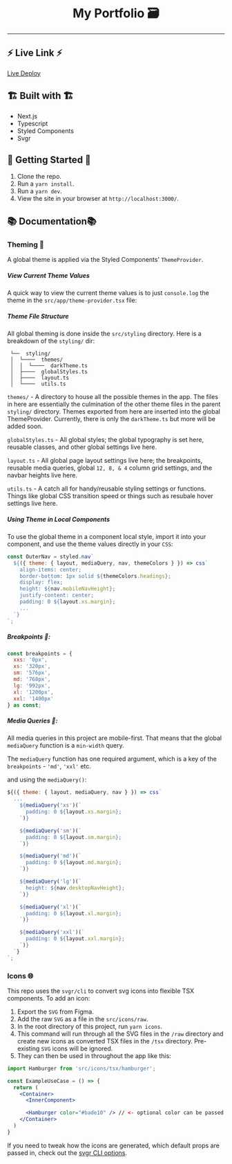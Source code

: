 <div align="center">
  <h1>My Portfolio 🗃️</h1>
</div>

---

## ⚡ Live Link ⚡

[Live Deploy](https://my-site-2-six.vercel.app/)

## 🏗️ Built with 🏗️

- Next.js
- Typescript
- Styled Components
- Svgr

## 🚦 Getting Started 🚦

1. Clone the repo.
2. Run a `yarn install`.
3. Run a `yarn dev`.
4. View the site in your browser at `http://localhost:3000/`.

## 📚 Documentation📚

### Theming 🎨

A global theme is applied via the Styled Components' `ThemeProvider`.

##### View Current Theme Values

A quick way to view the current theme values is to just `console.log` the theme in the `src/app/theme-provider.tsx` file:

##### Theme File Structure

All global theming is done inside the `src/styling` directory. Here is a breakdown of the `styling/` dir:

```
 └──  styling/
 │  └────  themes/
 │  │  └────  darkTheme.ts
 │  ├────  globalStyles.ts
 │  ├────  layout.ts
 │  └────  utils.ts
```

`themes/` - A directory to house all the possible themes in the app. The files in here are essentially the culmination of the other theme files in the parent `styling/` directory. Themes exported from here are inserted into the global ThemeProvider. Currently, there is only the `darkTheme.ts` but more will be added soon.

`globalStyles.ts` - All global styles; the global typography is set here, reusable classes, and other global settings live here.

`layout.ts` - All global page layout settings live here; the breakpoints, reusable media queries, global `12, 8, & 4` column grid settings, and the navbar heights live here.

`utils.ts` - A catch all for handy/reusable styling settings or functions. Things like global CSS transition speed or things such as resubale hover settings live here.

##### Using Theme in Local Components

To use the global theme in a component local style, import it into your component, and use the theme values directly in your `CSS`:

```jsx
const OuterNav = styled.nav`
  ${({ theme: { layout, mediaQuery, nav, themeColors } }) => css`
    align-items: center;
    border-bottom: 1px solid ${themeColors.headings};
    display: flex;
    height: ${nav.mobileNavHeight};
    justify-content: center;
    padding: 0 ${layout.xs.margin};
    ...
  `}
`;
```

##### Breakpoints 📐:

```jsx
const breakpoints = {
  xxs: '0px',
  xs: '320px',
  sm: '576px',
  md: '768px',
  lg: '992px',
  xl: '1200px',
  xxl: '1400px'
} as const;
```

##### Media Queries 🔎:

All media queries in this project are mobile-first. That means that the global `mediaQuery` function is a `min-width` query.

The `mediaQuery` function has one required argument, which is a key of the `breakpoints` - `'md'`, `'xxl'` etc.

and using the `mediaQuery()`:

```jsx
${({ theme: { layout, mediaQuery, nav } }) => css`
  ...
    ${mediaQuery('xs')(`
      padding: 0 ${layout.xs.margin};
    `)}

    ${mediaQuery('sm')(`
      padding: 0 ${layout.sm.margin};
    `)}

    ${mediaQuery('md')(`
      padding: 0 ${layout.md.margin};
    `)}

    ${mediaQuery('lg')(`
      height: ${nav.desktopNavHeight};
    `)}

    ${mediaQuery('xl')(`
      padding: 0 ${layout.xl.margin};
    `)}

    ${mediaQuery('xxl')(`
      padding: 0 ${layout.xxl.margin};
    `)}
  `}
`;
```

### Icons 🌐

This repo uses the `svgr/cli` to convert svg icons into flexible TSX components. To add an icon:

1. Export the `SVG` from Figma.
2. Add the raw `SVG` as a file in the `src/icons/raw`.
3. In the root directory of this project, run `yarn icons`.
4. This command will run through all the SVG files in the `/raw` directory and create new icons as converted TSX files in the `/tsx` directory. Pre-existing `SVG` icons will be ignored.
5. They can then be used in throughout the app like this:

```jsx
import Hamburger from 'src/icons/tsx/hamburger';

const ExampleUseCase = () => {
  return (
    <Container>
      <InnerComponent>

      <Hamburger color="#bade10" /> // <- optional color can be passed in.
    </Container>
  )
}
```

If you need to tweak how the icons are generated, which default props are passed in, check out the [svgr CLI options](https://react-svgr.com/docs/options/).
